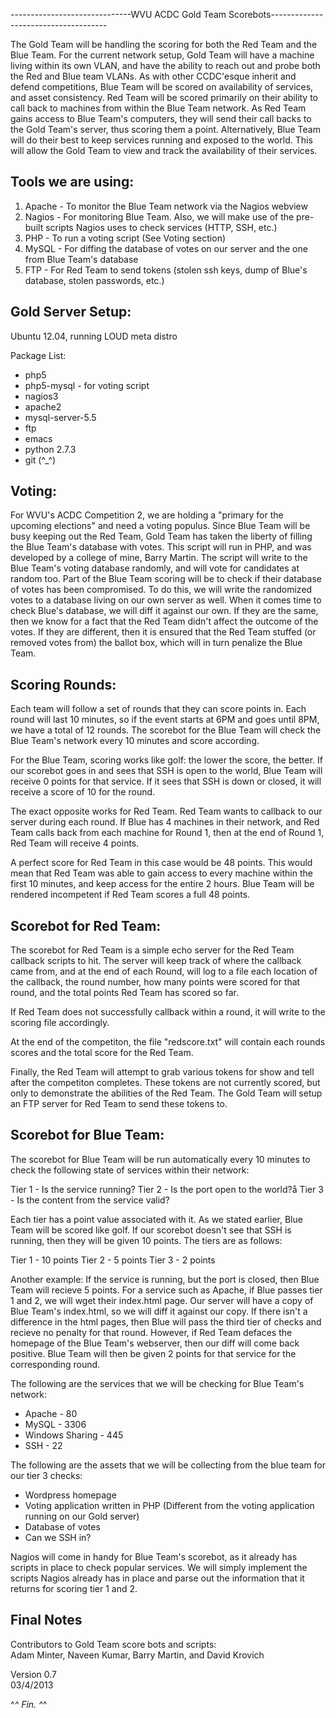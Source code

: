 ------------------------------WVU ACDC Gold Team Scorebots-------------------------------------

The Gold Team will be handling the scoring for both the Red Team and the Blue Team. For the current network setup, Gold Team will have a machine living within its own VLAN, and have the ability to reach out and probe both the Red and Blue team VLANs. As with other CCDC'esque inherit and defend competitions, Blue Team will be scored on availability of services, and asset consistency. Red Team will be scored primarily on their ability to call back to machines from within the Blue Team network. As Red Team gains access to Blue Team's computers, they will send their call backs to the Gold Team's server, thus scoring them a point. Alternatively, Blue Team will do their best to keep services running and exposed to the world. This will allow the Gold Team to view and track the availability of their services.

Tools we are using:
------------------
1. Apache - To monitor the Blue Team network via the Nagios webview
2. Nagios - For monitoring Blue Team. Also, we will make use of the pre-built scripts Nagios uses to check services (HTTP, SSH, etc.)
3. PHP - To run a voting script (See Voting section)
4. MySQL - For diffing the database of votes on our server and the one from Blue Team's database
5. FTP - For Red Team to send tokens (stolen ssh keys, dump of Blue's database, stolen passwords, etc.)

Gold Server Setup:
-----------------
Ubuntu 12.04, running LOUD meta distro

Package List:
* php5
* php5-mysql - for voting script
* nagios3
* apache2
* mysql-server-5.5
* ftp
* emacs
* python 2.7.3
* git (^_^)


Voting:
--------------
For WVU's ACDC Competition 2, we are holding a "primary for the upcoming elections" and need a voting populus. Since Blue Team will be busy keeping out the Red Team, Gold Team has taken the liberty of filling the Blue Team's database with votes. This script will run in PHP, and was developed by a college of mine, Barry Martin. The script will write to the Blue Team's voting database randomly, and will vote for candidates at random too. Part of the Blue Team scoring will be to check if their database of votes has been compromised. To do this, we will write the randomized votes to a database living on our own server as well. When it comes time to check Blue's database, we will diff it against our own. If they are the same, then we know for a fact that the Red Team didn't affect the outcome of the votes. If they are different, then it is ensured that the Red Team stuffed (or removed votes from) the ballot box, which will in turn penalize the Blue Team.


Scoring Rounds:
-------------------------
Each team will follow a set of rounds that they can score points in. Each round will last 10 minutes, so if the event starts at 6PM and goes until 8PM, we have a total of 12 rounds. The scorebot for the Blue Team will check the Blue Team's network every 10 minutes and score according. 

For the Blue Team, scoring works like golf: the lower the score, the better. If our scorebot goes in and sees that SSH is open to the world, Blue Team will receive 0 points for that service. If it sees that SSH is down or closed, it will receive a score of 10 for the round.

The exact opposite works for Red Team. Red Team wants to callback to our server during each round. If Blue has 4 machines in their network, and Red Team calls back from each machine for Round 1, then at the end of Round 1, Red Team will receive 4 points. 

A perfect score for Red Team in this case would be 48 points. This would mean that Red Team was able to gain access to every machine within the first 10 minutes, and keep access for the entire 2 hours. Blue Team will be rendered incompetent if Red Team scores a full 48 points.


Scorebot for Red Team:
-------------------------
The scorebot for Red Team is a simple echo server for the Red Team callback scripts to hit. The server will keep track of where the callback came from, and at the end of each Round, will log to a file each location of the callback, the round number, how many points were scored for that round, and the total points Red Team has scored so far.

If Red Team does not successfully callback within a round, it will write to the scoring file accordingly.

At the end of the competiton, the file "redscore.txt" will contain each rounds scores and the total score for the Red Team.

Finally, the Red Team will attempt to grab various tokens for show and tell after the competiton completes. These tokens are not currently scored, but only to demonstrate the abilities of the Red Team. The Gold Team will setup an FTP server for Red Team to send these tokens to.


Scorebot for Blue Team:
------------------------
The scorebot for Blue Team will be run automatically every 10 minutes to check the following state of services within their network:

Tier 1 - Is the service running?
Tier 2 - Is the port open to the world?å
Tier 3 - Is the content from the service valid?

Each tier has a point value associated with it. As we stated earlier, Blue Team will be scored like golf. If our scorebot doesn't see that SSH is running, then they will be given 10 points. The tiers are as follows:

Tier 1 - 10 points
Tier 2 - 5 points
Tier 3 - 2 points

Another example: If the service is running, but the port is closed, then Blue Team will recieve 5 points. For a service such as Apache, if Blue passes tier 1 and 2, we will wget their index.html page. Our server will have a copy of Blue Team's index.html, so we will diff it against our copy. If there isn't a difference in the html pages, then Blue will pass the third tier of checks and recieve no penalty for that round. However, if Red Team defaces the homepage of the Blue Team's webserver, then our diff will come back positive. Blue Team will then be given 2 points for that service for the corresponding round.

The following are the services that we will be checking for Blue Team's network:

* Apache - 80
* MySQL - 3306
* Windows Sharing - 445
* SSH - 22

The following are the assets that we will be collecting from the blue team for our tier 3 checks:

* Wordpress homepage
* Voting application written in PHP (Different from the voting application running on our Gold server)
* Database of votes
* Can we SSH in?

Nagios will come in handy for Blue Team's scorebot, as it already has scripts in place to check popular services. We will simply implement the scripts Nagios already has in place and parse out the information that it returns for scoring tier 1 and 2.

Final Notes
-------------------------------------------
Contributors to Gold Team score bots and scripts:  
Adam Minter, Naveen Kumar, Barry Martin, and David Krovich

Version 0.7  
03/4/2013

^_^ Fin. ^_^
